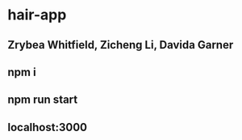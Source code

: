 # hair-app

## Zrybea Whitfield, Zicheng Li, Davida Garner

## npm i
## npm run start
## localhost:3000
